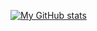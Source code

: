 [![My GitHub stats](https://github-readme-stats.vercel.app/api?username=dofy&show_icons=true&theme=aura)](https://github.com/anuraghazra/github-readme-stats)
